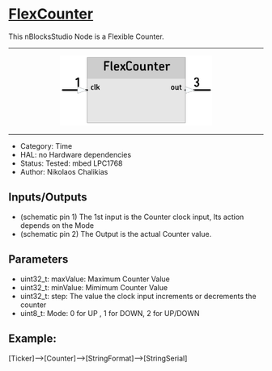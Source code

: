 # [FlexCounter](https://github.com/nBlocksStudioNodes/nblocks_flexcounter)

This nBlocksStudio Node is a Flexible Counter.

----

<p align="center">
<img
src="img/01.PNG"
width = 300
/>
</p>

----

 *  Category: Time
 *  HAL: no Hardware dependencies
 *  Status: Tested: mbed LPC1768
 *  Author: Nikolaos Chalikias

## Inputs/Outputs 
 *  (schematic pin 1) The 1st input is the Counter clock input, Its action depends on the Mode 
 *  (schematic pin 2) The Output is the actual Counter value.

## Parameters 
 *  uint32_t: maxValue: Maximum Counter Value
 *  uint32_t: minValue: Mimimum Counter Value
 *  uint32_t: step: The value the clock input increments or decrements the counter
 *  uint8_t:  Mode: 0 for UP , 1 for DOWN, 2 for UP/DOWN




## Example:

[Ticker]-->[Counter]-->[StringFormat]-->[StringSerial]



